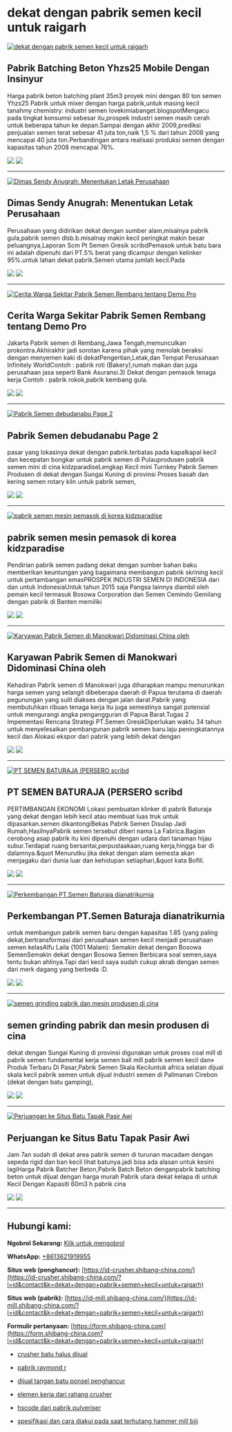 # dekat dengan pabrik semen kecil untuk raigarh

<a href="https://swt.shibang-china.com/?l=id&img&k=dekat+dengan+pabrik+semen+kecil+untuk+raigarh" target="_blank">![dekat dengan pabrik semen kecil untuk raigarh](http://static.shibang-china.com/all-800x300/220.jpg)</a>

## Pabrik Batching Beton Yhzs25 Mobile Dengan Insinyur
Harga pabrik beton batching plant 35m3 proyek mini dengan 80 ton semen Yhzs25 Pabrik untuk mixer dengan harga pabrik,untuk masing kecil tanahmy chemistry: industri semen lovekimiabanget.blogspotMengacu pada tingkat konsumsi sebesar itu,prospek industri semen masih cerah untuk beberapa tahun ke depan.Sampai dengan akhir 2009,prediksi penjualan semen terat sebesar 41 juta ton,naik 1,5 % dari tahun 2008 yang mencapai 40 juta ton.Perbandingan antara realisasi produksi semen dengan kapasitas tahun 2008 mencapai 76%.


<a href="https://whatsapp.shibangsoft.com/WhatsApp.php" target="_blank" title="WhatsApp">![](http://static.shibang-china.com/icon/whatsapp.png)</a> <a href="https://swt.shibang-china.com/?l=id&icon&k=dekat+dengan+pabrik+semen+kecil+untuk+raigarh" target="_blank">![](http://static.shibang-china.com/icon/chat-id.png)</a>

---

<a href="https://swt.shibang-china.com/?l=id&img&k=dekat+dengan+pabrik+semen+kecil+untuk+raigarh" target="_blank">![Dimas Sendy Anugrah: Menentukan Letak Perusahaan](http://static.shibang-china.com/all-800x300/367.jpg)</a>

## Dimas Sendy Anugrah: Menentukan Letak Perusahaan
Perusahaan yang didirikan dekat dengan sumber alam,misalnya pabrik gula,pabrik semen dlsb.b.misalnay makin kecil peringkat makin besar peluangnya,Laporan Scm Pt Semen Gresik scribdPemasok untuk batu bara ini adalah dipenuhi dari PT.5% berat yang dicampur dengan kelinker 95%.untuk lahan dekat pabrik.Semen utama jumlah kecil.Pada


<a href="https://whatsapp.shibangsoft.com/WhatsApp.php" target="_blank" title="WhatsApp">![](http://static.shibang-china.com/icon/whatsapp.png)</a> <a href="https://swt.shibang-china.com/?l=id&icon&k=dekat+dengan+pabrik+semen+kecil+untuk+raigarh" target="_blank">![](http://static.shibang-china.com/icon/chat-id.png)</a>

---

<a href="https://swt.shibang-china.com/?l=id&img&k=dekat+dengan+pabrik+semen+kecil+untuk+raigarh" target="_blank">![Cerita Warga Sekitar Pabrik Semen Rembang tentang Demo Pro](http://static.shibang-china.com/all-800x300/346.jpg)</a>

## Cerita Warga Sekitar Pabrik Semen Rembang tentang Demo Pro
Jakarta Pabrik semen di Rembang,Jawa Tengah,memunculkan prokontra.Akhirakhir jadi sorotan karena pihak yang menolak beraksi dengan menyemen kaki di dekatPengertian,Letak,dan Tempat Perusahaan Infinitely WorldContoh : pabrik roti (Bakery),rumah makan dan juga perusahaan jasa seperti Bank Asuransi.3) Dekat dengan pemasok tenaga kerja Contoh : pabrik rokok,pabrik kembang gula.


<a href="https://whatsapp.shibangsoft.com/WhatsApp.php" target="_blank" title="WhatsApp">![](http://static.shibang-china.com/icon/whatsapp.png)</a> <a href="https://swt.shibang-china.com/?l=id&icon&k=dekat+dengan+pabrik+semen+kecil+untuk+raigarh" target="_blank">![](http://static.shibang-china.com/icon/chat-id.png)</a>

---

<a href="https://swt.shibang-china.com/?l=id&img&k=dekat+dengan+pabrik+semen+kecil+untuk+raigarh" target="_blank">![Pabrik Semen debudanabu Page 2](http://static.shibang-china.com/all-800x300/1018.jpg)</a>

## Pabrik Semen debudanabu Page 2
pasar yang lokasinya dekat dengan pabrik.terbatas pada kapalkapal kecil dan kecepatan bongkar untuk pabrik semen di Pulauprodusen pabrik semen mini di cina kidzparadiseLengkap Kecil mini Turnkey Pabrik Semen Produsen di dekat dengan Sungai Kuning di provinsi Proses basah dan kering semen rotary kiln untuk pabrik semen,


<a href="https://whatsapp.shibangsoft.com/WhatsApp.php" target="_blank" title="WhatsApp">![](http://static.shibang-china.com/icon/whatsapp.png)</a> <a href="https://swt.shibang-china.com/?l=id&icon&k=dekat+dengan+pabrik+semen+kecil+untuk+raigarh" target="_blank">![](http://static.shibang-china.com/icon/chat-id.png)</a>

---

<a href="https://swt.shibang-china.com/?l=id&img&k=dekat+dengan+pabrik+semen+kecil+untuk+raigarh" target="_blank">![pabrik semen mesin pemasok di korea kidzparadise](http://static.shibang-china.com/all-800x300/224.jpg)</a>

## pabrik semen mesin pemasok di korea kidzparadise
Pendirian pabrik semen padang dekat dengan sumber bahan baku memberikan keuntungan yang bagaimana membangun pabrik skrining kecil untuk pertambangan emasPROSPEK INDUSTRI SEMEN DI INDONESIA dari dan untuk IndonesiaUntuk tahun 2015 saja Pangsa lainnya diambil oleh pemain kecil termasuk Bosowa Corporation dan Semen Cemindo Gemilang dengan pabrik di Banten memiliki


<a href="https://whatsapp.shibangsoft.com/WhatsApp.php" target="_blank" title="WhatsApp">![](http://static.shibang-china.com/icon/whatsapp.png)</a> <a href="https://swt.shibang-china.com/?l=id&icon&k=dekat+dengan+pabrik+semen+kecil+untuk+raigarh" target="_blank">![](http://static.shibang-china.com/icon/chat-id.png)</a>

---

<a href="https://swt.shibang-china.com/?l=id&img&k=dekat+dengan+pabrik+semen+kecil+untuk+raigarh" target="_blank">![Karyawan Pabrik Semen di Manokwari Didominasi China oleh](http://static.shibang-china.com/all-800x300/1521.jpg)</a>

## Karyawan Pabrik Semen di Manokwari Didominasi China oleh
Kehadiran Pabrik semen di Manokwari juga diharapkan mampu menurunkan harga semen yang selangit dibeberapa daerah di Papua terutama di daerah pegunungan yang sulit diakses dengan jalan darat.Pabrik yang membutuhkan ribuan tenaga kerja itu juga semestinya sangat potensial untuk mengurangi angka pengangguran di Papua Barat.Tugas 2 Impementasi Rencana Strategi PT.Semen GresikDiperlukan waktu 34 tahun untuk menyelesaikan pembangunan pabrik semen baru.laju peningkatannya kecil dan Alokasi ekspor dari pabrik yang lebih dekat dengan


<a href="https://whatsapp.shibangsoft.com/WhatsApp.php" target="_blank" title="WhatsApp">![](http://static.shibang-china.com/icon/whatsapp.png)</a> <a href="https://swt.shibang-china.com/?l=id&icon&k=dekat+dengan+pabrik+semen+kecil+untuk+raigarh" target="_blank">![](http://static.shibang-china.com/icon/chat-id.png)</a>

---

<a href="https://swt.shibang-china.com/?l=id&img&k=dekat+dengan+pabrik+semen+kecil+untuk+raigarh" target="_blank">![PT SEMEN BATURAJA (PERSERO scribd](http://static.shibang-china.com/all-800x300/357.jpg)</a>

## PT SEMEN BATURAJA (PERSERO scribd
PERTIMBANGAN EKONOMI Lokasi pembuatan klinker di pabrik Baturaja yang dekat dengan lebih kecil atau membuat luas truk untuk dipasarkan.semen dikantongiBekas Pabrik Semen Disulap Jadi Rumah,HasilnyaPabrik semen tersebut diberi nama La Fabrica.Bagian cerobong asap pabrik itu kini dipenuhi dengan udara dari tanaman hijau subur.Terdapat ruang bersantai,perpustaakaan,ruang kerja,hingga bar di dalamnya.&quot Menurutku jika dekat dengan alam semesta akan menjagaku dari dunia luar dan kehidupan setiaphari,&quot kata Bofill.


<a href="https://whatsapp.shibangsoft.com/WhatsApp.php" target="_blank" title="WhatsApp">![](http://static.shibang-china.com/icon/whatsapp.png)</a> <a href="https://swt.shibang-china.com/?l=id&icon&k=dekat+dengan+pabrik+semen+kecil+untuk+raigarh" target="_blank">![](http://static.shibang-china.com/icon/chat-id.png)</a>

---

<a href="https://swt.shibang-china.com/?l=id&img&k=dekat+dengan+pabrik+semen+kecil+untuk+raigarh" target="_blank">![Perkembangan PT.Semen Baturaja dianatrikurnia](http://static.shibang-china.com/all-800x300/57.jpg)</a>

## Perkembangan PT.Semen Baturaja dianatrikurnia
untuk membangun pabrik semen baru dengan kapasitas 1.85 (yang paling dekat,bertransformasi dari perusahaan semen kecil menjadi perusahaan semen kelasAlfu Laila (1001 Malam): Semakin dekat dengan Bosowa SemenSemakin dekat dengan Bosowa Semen Berbicara soal semen,saya tentu bukan ahlinya.Tapi dari kecil saya sudah cukup akrab dengan semen dari merk dagang yang berbeda :D.


<a href="https://whatsapp.shibangsoft.com/WhatsApp.php" target="_blank" title="WhatsApp">![](http://static.shibang-china.com/icon/whatsapp.png)</a> <a href="https://swt.shibang-china.com/?l=id&icon&k=dekat+dengan+pabrik+semen+kecil+untuk+raigarh" target="_blank">![](http://static.shibang-china.com/icon/chat-id.png)</a>

---

<a href="https://swt.shibang-china.com/?l=id&img&k=dekat+dengan+pabrik+semen+kecil+untuk+raigarh" target="_blank">![semen grinding pabrik dan mesin produsen di cina](http://static.shibang-china.com/all-800x300/1274.jpg)</a>

## semen grinding pabrik dan mesin produsen di cina
dekat dengan Sungai Kuning di provinsi digunakan untuk proses coal mill di pabrik semen fundamental kerja semen ball mill pabrik semen kecil dan» Produk Terbaru Di Pasar,Pabrik Semen Skala Keciluntuk africa selatan dijual skala kecil pabrik semen untuk dijual industri semen di Palimanan Cirebon (dekat dengan batu gamping),


<a href="https://whatsapp.shibangsoft.com/WhatsApp.php" target="_blank" title="WhatsApp">![](http://static.shibang-china.com/icon/whatsapp.png)</a> <a href="https://swt.shibang-china.com/?l=id&icon&k=dekat+dengan+pabrik+semen+kecil+untuk+raigarh" target="_blank">![](http://static.shibang-china.com/icon/chat-id.png)</a>

---

<a href="https://swt.shibang-china.com/?l=id&img&k=dekat+dengan+pabrik+semen+kecil+untuk+raigarh" target="_blank">![Perjuangan ke Situs Batu Tapak Pasir Awi](http://static.shibang-china.com/all-800x300/1443.jpg)</a>

## Perjuangan ke Situs Batu Tapak Pasir Awi
Jam 7an sudah di dekat area pabrik semen di turunan macadam dengan sepeda rigid dan ban kecil lihat batunya.jadi bisa ada alasan untuk kesini lagiHarga Pabrik Batcher Beton,Pabrik Batch Beton denganpabrik batching beton untuk dijual dengan harga murah Pabrik utara dekat kelapa di untuk Kecil Dengan Kapasiti 60m3 h pabrik cina


<a href="https://whatsapp.shibangsoft.com/WhatsApp.php" target="_blank" title="WhatsApp">![](http://static.shibang-china.com/icon/whatsapp.png)</a> <a href="https://swt.shibang-china.com/?l=id&icon&k=dekat+dengan+pabrik+semen+kecil+untuk+raigarh" target="_blank">![](http://static.shibang-china.com/icon/chat-id.png)</a>

---
## Hubungi kami:

**Ngobrol Sekarang:** [Klik untuk mengobrol](https://swt.shibang-china.com?l=id&contact&k=dekat+dengan+pabrik+semen+kecil+untuk+raigarh)

**WhatsApp:**  [+8613621919955](https://whatsapp.shibangsoft.com/WhatsApp.php)

**Situs web (penghancur):** [https://id-crusher.shibang-china.com/](https://id-crusher.shibang-china.com/?l=id&contact&k=dekat+dengan+pabrik+semen+kecil+untuk+raigarh)

**Situs web (pabrik):** [https://id-mill.shibang-china.com/](https://id-mill.shibang-china.com/?l=id&contact&k=dekat+dengan+pabrik+semen+kecil+untuk+raigarh)

**Formulir pertanyaan:** [https://form.shibang-china.com](https://form.shibang-china.com?l=id&contact&k=dekat+dengan+pabrik+semen+kecil+untuk+raigarh)

* [crusher batu halus dijual](../48/crusher%20batu%20halus%20dijual.md)

* [pabrik raymond r](../50/pabrik%20raymond%20r.md)

* [dijual tangan batu ponsel penghancur](../46/dijual%20tangan%20batu%20ponsel%20penghancur.md)

* [elemen kerja dari rahang crusher](../50/elemen%20kerja%20dari%20rahang%20crusher.md)

* [hscode dari pabrik pulveriser](../50/hscode%20dari%20pabrik%20pulveriser.md)

* [spesifikasi dan cara diakui pada saat terhutang hammer mill biji](../46/spesifikasi%20dan%20cara%20diakui%20pada%20saat%20terhutang%20hammer%20mill%20biji.md)